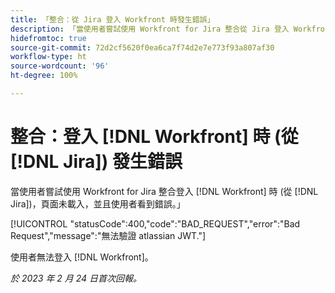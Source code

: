 ```yaml
---
title: 「整合：從 Jira 登入 Workfront 時發生錯誤」
description: 「當使用者嘗試使用 Workfront for Jira 整合從 Jira 登入 Workfront 時，頁面未載入，並且使用者看到錯誤。」
hidefromtoc: true
source-git-commit: 72d2cf5620f0ea6ca7f74d2e7e773f93a807af30
workflow-type: ht
source-wordcount: '96'
ht-degree: 100%

---
```



# 整合：登入 [!DNL Workfront] 時 (從 [!DNL Jira]) 發生錯誤

當使用者嘗試使用 Workfront for Jira 整合登入 [!DNL Workfront] 時 (從 [!DNL Jira])，頁面未載入，並且使用者看到錯誤。」

[!UICONTROL &quot;statusCode&quot;:400,&quot;code&quot;:&quot;BAD_REQUEST&quot;,&quot;error&quot;:&quot;Bad Request&quot;,&quot;message&quot;:&quot;無法驗證 atlassian JWT.&quot;]

使用者無法登入 [!DNL Workfront]。

_於 2023 年 2 月 24 日首次回報。_

